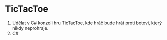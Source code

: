 # TicTacToe

1. Udělat v C# konzoli hru TicTacToe, kde hráč bude hrát proti botovi, který nikdy neprohraje.
2. C#
